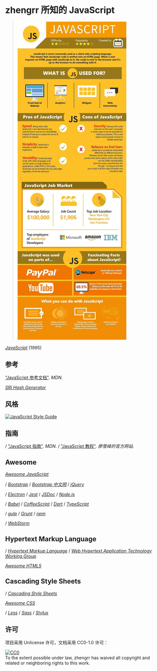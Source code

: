 # zhengrr 所知的 JavaScript

> [![Should You Learn Python, C, or Ruby to Be a Top Coder?](./README-IMG.jpg)](https://byrslf.co/188a5bdc9f54 "Should You Learn Python, C, or Ruby to Be a Top Coder?")

[*JavaScript*](https://developer.mozilla.org/docs/Web/JavaScript) (1995)

## 参考

["JavaScript 参考文档"](https://developer.mozilla.org/docs/Web/JavaScript/Reference). *MDN*.

[*SRI Hash Generator*](https://srihash.org)

## 风格

[![JavaScript Style Guide](https://cdn.rawgit.com/standard/standard/master/badge.svg)](https://github.com/standard/standard)

## 指南

/ ["JavaScript 指南"](https://developer.mozilla.org/docs/Web/JavaScript/Guide). *MDN*.
/ ["JavaScript 教程"](https://www.liaoxuefeng.com/wiki/001434446689867b27157e896e74d51a89c25cc8b43bdb3000). *廖雪峰的官方网站*.

## Awesome

[*Awesome JavaScript*](https://github.com/sorrycc/awesome-javascript)

/ [*Bootstrap*](https://getbootstrap.com/)
/ [*Bootstrap 中文网*](http://www.bootcss.com/)
/ [*jQuery*](https://jquery.com/)

/ [*Electron*](https://electronjs.org/)
/ [*Jest*](https://jestjs.io/)
/ [*JSDoc*](http://usejsdoc.org/)
/ [*Node.js*](https://nodejs.org/)

/ [*Babel*](https://babeljs.io/)
/ [*CoffeeScript*](https://coffeescript.org/)
/ [*Dart*](https://dartlang.org/)
/ [*TypeScript*](https://www.typescriptlang.org/)

/ [*gulp*](https://gulpjs.com/)
/ [*Grunt*](https://gruntjs.com/)
/ [*npm*](https://npmjs.com/)

/ [*WebStorm*](https://jetbrains.com/webstorm/)

## Hypertext Markup Language

/ [*Hypertext Markup Language*](https://w3.org/html/)
/ [*Web Hypertext Application Technology Working Group*](https://whatwg.org/)

[*Awesome HTML5*](https://github.com/diegocard/awesome-html5)

## Cascading Style Sheets

/ [*Cascading Style Sheets*](https://www.w3.org/Style/CSS/)

[*Awesome CSS*](https://github.com/awesome-css-group/awesome-css)

/ [*Less*](http://lesscss.org/)
/ [*Sass*](https://sass-lang.com/)
/ [*Stylus*](http://stylus-lang.com/)

## 许可

项目采用 Unlicense 许可，文档采用 CC0-1.0 许可：

<p xmlns:dct="https://purl.org/dc/terms/">
  <a rel="license"
     href="https://creativecommons.org/publicdomain/zero/1.0/">
    <img src="https://licensebuttons.net/p/zero/1.0/88x31.png" style="border-style: none;" alt="CC0" />
  </a>
  <br />
  To the extent possible under law,
  <span resource="[_:publisher]" rel="dct:publisher">
    <span property="dct:title">zhengrr</span></span>
  has waived all copyright and related or neighboring rights to this work.
</p>
